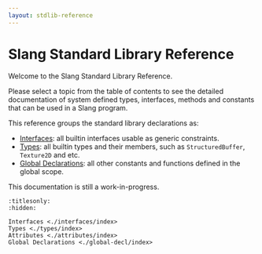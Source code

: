 ```yaml
---
layout: stdlib-reference
---
```


Slang Standard Library Reference
=============

Welcome to the Slang Standard Library Reference.

Please select a topic from the table of contents to see the detailed documentation of
system defined types, interfaces, methods and constants that can be used in a Slang
program.

This reference groups the standard library declarations as:
- [Interfaces](./interfaces/index.html): all builtin interfaces usable as generic constraints.
- [Types](./types/index.html): all builtin types and their members, such as `StructuredBuffer`, `Texture2D` and etc.
- [Global Declarations](./global-decls/index.html): all other constants and functions defined in the global scope.

This documentation is still a work-in-progress.

```{toctree}
:titlesonly:
:hidden:

Interfaces <./interfaces/index>
Types <./types/index>
Attributes <./attributes/index>
Global Declarations <./global-decl/index>
```
